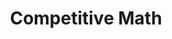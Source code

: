 ---
title: "Competitive Math"
summary: "Posts concerning competitive mathematics"
hideMeta: true
---